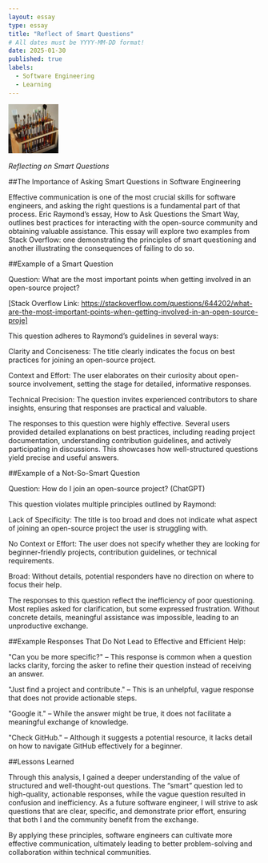```yaml
---
layout: essay
type: essay
title: "Reflect of Smart Questions"
# All dates must be YYYY-MM-DD format!
date: 2025-01-30
published: true
labels:
  - Software Engineering
  - Learning
---
```


<img width="100px" class="rounded float-start pe-4" src="../img/igniting/paintbrushes.jpg">

*Reflecting on Smart Questions*

##The Importance of Asking Smart Questions in Software Engineering

Effective communication is one of the most crucial skills for software engineers, and asking the right questions is a fundamental part of that process. Eric Raymond’s essay, How to Ask Questions the Smart Way, outlines best practices for interacting with the open-source community and obtaining valuable assistance. This essay will explore two examples from Stack Overflow: one demonstrating the principles of smart questioning and another illustrating the consequences of failing to do so.

##Example of a Smart Question

Question: What are the most important points when getting involved in an open-source project?

[Stack Overflow Link: https://stackoverflow.com/questions/644202/what-are-the-most-important-points-when-getting-involved-in-an-open-source-proje]

This question adheres to Raymond’s guidelines in several ways:

Clarity and Conciseness: The title clearly indicates the focus on best practices for joining an open-source project.

Context and Effort: The user elaborates on their curiosity about open-source involvement, setting the stage for detailed, informative responses.

Technical Precision: The question invites experienced contributors to share insights, ensuring that responses are practical and valuable.

The responses to this question were highly effective. Several users provided detailed explanations on best practices, including reading project documentation, understanding contribution guidelines, and actively participating in discussions. This showcases how well-structured questions yield precise and useful answers.

##Example of a Not-So-Smart Question

Question: How do I join an open-source project? (ChatGPT)

This question violates multiple principles outlined by Raymond:

Lack of Specificity: The title is too broad and does not indicate what aspect of joining an open-source project the user is struggling with.

No Context or Effort: The user does not specify whether they are looking for beginner-friendly projects, contribution guidelines, or technical requirements.

Broad: Without details, potential responders have no direction on where to focus their help.

The responses to this question reflect the inefficiency of poor questioning. Most replies asked for clarification, but some expressed frustration. Without concrete details, meaningful assistance was impossible, leading to an unproductive exchange.

##Example Responses That Do Not Lead to Effective and Efficient Help:

"Can you be more specific?" – This response is common when a question lacks clarity, forcing the asker to refine their question instead of receiving an answer.

"Just find a project and contribute." – This is an unhelpful, vague response that does not provide actionable steps.

"Google it." – While the answer might be true, it does not facilitate a meaningful exchange of knowledge.

"Check GitHub." – Although it suggests a potential resource, it lacks detail on how to navigate GitHub effectively for a beginner.

##Lessons Learned

Through this analysis, I gained a deeper understanding of the value of structured and well-thought-out questions. The “smart” question led to high-quality, actionable responses, while the vague question resulted in confusion and inefficiency. As a future software engineer, I will strive to ask questions that are clear, specific, and demonstrate prior effort, ensuring that both I and the community benefit from the exchange.

By applying these principles, software engineers can cultivate more effective communication, ultimately leading to better problem-solving and collaboration within technical communities.
